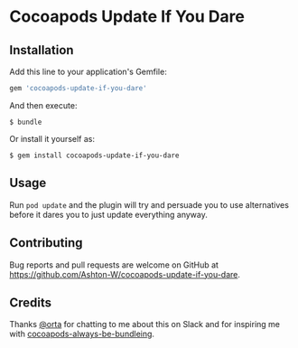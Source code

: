 # Cocoapods Update If You Dare



## Installation

Add this line to your application's Gemfile:

```ruby
gem 'cocoapods-update-if-you-dare'
```

And then execute:

    $ bundle

Or install it yourself as:

    $ gem install cocoapods-update-if-you-dare

## Usage

Run `pod update` and the plugin will try and persuade you to use alternatives before it dares you to just update everything anyway.

## Contributing

Bug reports and pull requests are welcome on GitHub at https://github.com/Ashton-W/cocoapods-update-if-you-dare.

## Credits

Thanks [@orta](https://github.com/orta/) for chatting to me about this on Slack and for inspiring me with [cocoapods-always-be-bundleing](https://github.com/orta/cocoapods-always-be-bundleing).
